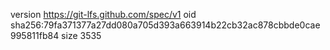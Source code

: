 version https://git-lfs.github.com/spec/v1
oid sha256:79fa371377a27dd080a705d393a663914b22cb32ac878cbbde0cae995811fb84
size 3535
